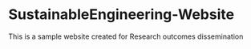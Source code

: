 # SustainableEngineering-Website
This is a sample website created for Research outcomes dissemination
